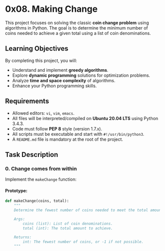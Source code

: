 # 0x08. Making Change

This project focuses on solving the classic **coin change problem** using algorithms in Python. The goal is to determine the minimum number of coins needed to achieve a given total using a list of coin denominations.

## Learning Objectives

By completing this project, you will:

- Understand and implement **greedy algorithms**.
- Explore **dynamic programming** solutions for optimization problems.
- Analyze **time and space complexity** of algorithms.
- Enhance your Python programming skills.

## Requirements

- Allowed editors: `vi`, `vim`, `emacs`.
- All files will be interpreted/compiled on **Ubuntu 20.04 LTS** using Python 3.4.3.
- Code must follow **PEP 8** style (version 1.7.x).
- All scripts must be executable and start with `#!/usr/bin/python3`.
- A `README.md` file is mandatory at the root of the project.

## Task Description

### 0. Change comes from within

Implement the `makeChange` function:

#### Prototype:

```python
def makeChange(coins, total):
    """
    Determine the fewest number of coins needed to meet the total amount.

    Args:
        coins (list): List of coin denominations.
        total (int): The total amount to achieve.

    Returns:
        int: The fewest number of coins, or -1 if not possible.
    """
```
